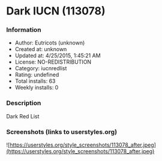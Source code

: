 # Dark IUCN (113078)

### Information
- Author: Eutricots (unknown)
- Created at: unknown
- Updated at: 4/25/2015, 1:45:21 AM
- License: NO-REDISTRIBUTION
- Category: iucnredlist
- Rating: undefined
- Total installs: 63
- Weekly installs: 0


### Description
Dark Red List


### Screenshots (links to userstyles.org)
![https://userstyles.org/style_screenshots/113078_after.jpeg](https://userstyles.org/style_screenshots/113078_after.jpeg)


